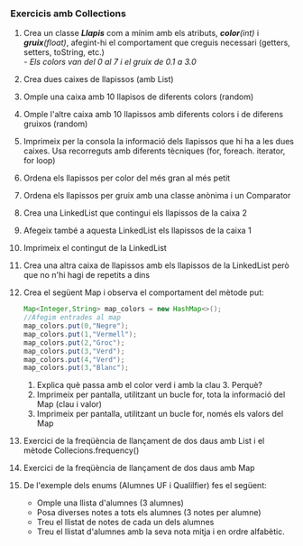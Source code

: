 ### Exercicis amb Collections

1. Crea un classe _**Llapis**_ com a mínim amb els atributs, _**color**(int)_ i _**gruix**(float)_, afegint-hi el comportament que creguis necessari (getters, setters, toString, etc.)  
_- Els colors van del 0 al 7 i el gruix de 0.1 a 3.0_  
2. Crea dues caixes de llapissos (amb List)  
3. Omple una caixa amb 10 llapisos de diferents colors (random)  
4. Omple l'altre caixa amb 10 llapissos amb diferents colors i de diferens gruixos (random)  
5. Imprimeix per la consola la informació dels llapissos que hi ha a les dues caixes. Usa recorreguts amb diferents tècniques (for, foreach. iterator, for loop)
6. Ordena els llapissos per color del més gran al més petit  
7. Ordena els llapissos per gruix amb una classe anònima i un Comparator  
8. Crea una LinkedList que contingui els llapissos de la caixa 2  
9. Afegeix també a aquesta LinkedList els llapissos de la caixa 1  
10. Imprimeix el contingut de la LinkedList  
11. Crea una altra caixa de llapissos amb els llapissos de la LinkedList però que no n'hi hagi de repetits a dins    
12. Crea el següent Map i observa el comportament del mètode put: 
    ``` java
    Map<Integer,String> map_colors = new HashMap<>();  
    //Afegim entrades al map
    map_colors.put(0,"Negre");
    map_colors.put(1,"Vermell");
    map_colors.put(2,"Groc");
    map_colors.put(3,"Verd");
    map_colors.put(4,"Verd");
    map_colors.put(3,"Blanc");
    ```
    1. Explica què passa amb el color verd i amb la clau 3. Perquè?  
    2. Imprimeix per pantalla, utilitzant un bucle for, tota la informació del Map (clau i valor)  
    3. Imprimeix per pantalla, utilitzant un bucle for, només els valors del Map    

13. Exercici de la freqüència de llançament de dos daus amb List i el mètode Collecions.frequency()
14. Exercici de la freqüència de llançament de dos daus amb Map
15. De l'exemple dels enums (Alumnes UF i Qualilfier) fes el següent:  
    - Omple una llista d'alumnes (3 alumnes)
    - Posa diverses notes a tots els alumnes (3 notes per alumne)
    - Treu el llistat de notes de cada un dels alumnes
    - Treu el llistat d'alumnes amb la seva nota mitja i en ordre alfabètic.
  
